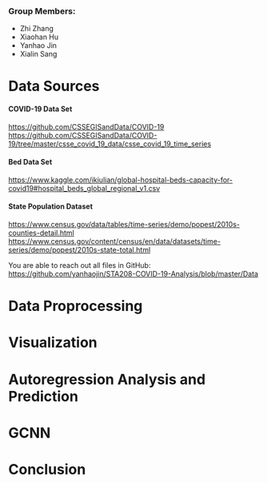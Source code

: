 ### Group Members:  
* Zhi Zhang
* Xiaohan Hu
* Yanhao Jin
* Xialin Sang

# Data Sources

#### COVID-19 Data Set 

https://github.com/CSSEGISandData/COVID-19 
https://github.com/CSSEGISandData/COVID-19/tree/master/csse_covid_19_data/csse_covid_19_time_series 

#### Bed Data Set 

https://www.kaggle.com/ikiulian/global-hospital-beds-capacity-for-covid19#hospital_beds_global_regional_v1.csv 

#### State Population Dataset

https://www.census.gov/data/tables/time-series/demo/popest/2010s-counties-detail.html https://www.census.gov/content/census/en/data/datasets/time-series/demo/popest/2010s-state-total.html 

You are able to reach out all files in GitHub: https://github.com/yanhaojin/STA208-COVID-19-Analysis/blob/master/Data

# Data Proprocessing
# Visualization
# Autoregression Analysis and Prediction
# GCNN
# Conclusion

